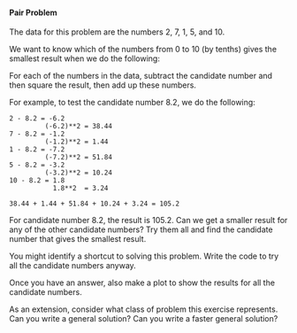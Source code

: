 #### Pair Problem

The data for this problem are the numbers 2, 7, 1, 5, and 10.

We want to know which of the numbers from 0 to 10 (by tenths) gives the smallest result when we do the following:

For each of the numbers in the data, subtract the candidate number and then square the result, then add up these numbers.

For example, to test the candidate number 8.2, we do the following:

```
2 - 8.2 = -6.2
         (-6.2)**2 = 38.44
7 - 8.2 = -1.2
         (-1.2)**2 = 1.44
1 - 8.2 = -7.2
         (-7.2)**2 = 51.84
5 - 8.2 = -3.2
         (-3.2)**2 = 10.24
10 - 8.2 = 1.8
           1.8**2  = 3.24

38.44 + 1.44 + 51.84 + 10.24 + 3.24 = 105.2
```

For candidate number 8.2, the result is 105.2. Can we get a smaller result for any of the other candidate numbers? Try them all and find the candidate number that gives the smallest result.

You might identify a shortcut to solving this problem. Write the code to try all the candidate numbers anyway.

Once you have an answer, also make a plot to show the results for all the candidate numbers.

As an extension, consider what class of problem this exercise represents. Can you write a general solution? Can you write a faster general solution?
